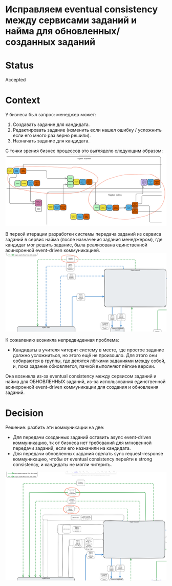 # Исправляем eventual consistency между сервисами заданий и найма для обновленных/созданных заданий

# Status
Accepted

# Context
У бизнеса был запрос: менеджер может:

1. Создавать задание для кандидата.
2. Редактировать задание (изменить если нашел ошибку / усложнить если его много раз верно решили).
3. Назначать задание для кандидата.

С точки зрения бизнес процессов это выглядело следующим образом:
![image](./es.png)

В первой итерации разработки системы передача заданий из сервиса заданий в сервис найма (после назначения задания менеджером),
где кандидат мог решить задание, была реализована единственной асинхронной event-driven коммуникацией.
![image](./comm.png)


К сожалению возникла непредвиденная проблема:

* Кандидаты в учителя читерят систему в месте, где простое задание должно усложниться, но этого ещё не произошло. Для этого они собираются в группы, где делятся лёгкими заданиями между собой, и, пока задание обновляется, пачкой выполняют лёгкие версии.

Она возникла из-за eventual consistency между сервисом заданий и найма для ОБНОВЛЕННЫХ заданий, из-за
использования единственной асинхронной event-driven коммуникации для создания и обновления заданий.

# Decision
Решение: разбить эти коммуникации на две:

* Для передачи созданных заданий оставить async event-driven коммуникацию, тк от бизнеса нет требований
для мгновенной передачи заданий, если его назначили на кандидата.
* Для передачи обновленных заданий сделать sync request-response коммуникацию, чтобы от eventual consistency
перейти к strong consistency, и кандидаты не могли читерить.

![image](./updated-comm.png)

